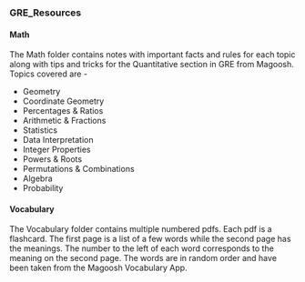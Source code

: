 ### GRE_Resources

#### Math
The Math folder contains notes with important facts and rules for each topic along with tips and tricks for the Quantitative section in GRE from Magoosh. Topics covered are -
- Geometry
- Coordinate Geometry
- Percentages & Ratios
- Arithmetic & Fractions
- Statistics
- Data Interpretation
- Integer Properties
- Powers & Roots
- Permutations & Combinations
- Algebra
- Probability

#### Vocabulary 
The Vocabulary folder contains multiple numbered pdfs. Each pdf is a flashcard. The first page is a list of a few words while the second page has the meanings. The number to the left of each word corresponds to the meaning on the second page. The words are in random order and have been taken from the Magoosh Vocabulary App.
